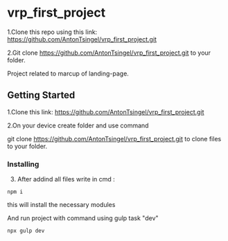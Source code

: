 # vrp_first_project


1.Clone this repo using  this link:
https://github.com/AntonTsingel/vrp_first_project.git

2.Git clone https://github.com/AntonTsingel/vrp_first_project.git to your folder.

Project related to marcup of landing-page.

## Getting Started

1.Clone this link:
https://github.com/AntonTsingel/vrp_first_project.git

2.On your device create folder and use command 

git clone https://github.com/AntonTsingel/vrp_first_project.git to clone files to your folder.

### Installing

3. After addind all files write in cmd :
```
npm i
```
this will install the necessary modules 

And run project with command using gulp task "dev"
```
npx gulp dev
```

